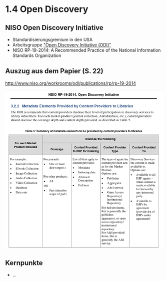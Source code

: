 # 1.4 Open Discovery

## NISO Open Discovery Initiative
* Standardisierungsgremium in den USA
* Arbeitsgruppe ["Open Discovery Initiative (ODI)"](http://www.niso.org/workrooms/odi/)
* NISO RP-19-2014: A Recommended Practice of the  National Information Standards Organization

## Auszug aus dem Papier (S. 22)
http://www.niso.org/workrooms/odi/publications/rp/rp-19-2014

[](http://www.niso.org/workrooms/odi/publications/rp/rp-19-2014)![](images/screenshot-niso-odi.png)

## Kernpunkte
* ...



